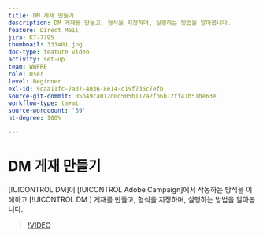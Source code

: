 ```yaml
---
title: DM 게재 만들기
description: DM 게재를 만들고, 형식을 지정하며, 실행하는 방법을 알아봅니다.
feature: Direct Mail
jira: KT-7795
thumbnail: 333401.jpg
doc-type: feature video
activity: set-up
team: WWFRE
role: User
level: Beginner
exl-id: 9caa11fc-7a37-4036-8e14-c19f736c7efb
source-git-commit: 05b49ca012d0d505b117a2fb6b12ff41b51be63e
workflow-type: tm+mt
source-wordcount: '39'
ht-degree: 100%

---
```


# DM 게재 만들기

[!UICONTROL DM]이 [!UICONTROL Adobe Campaign]에서 작동하는 방식을 이해하고 [!UICONTROL DM ] 게재를 만들고, 형식을 지정하며, 실행하는 방법을 알아봅니다.

>[!VIDEO](https://video.tv.adobe.com/v/333401?quality=12&learn=on)
